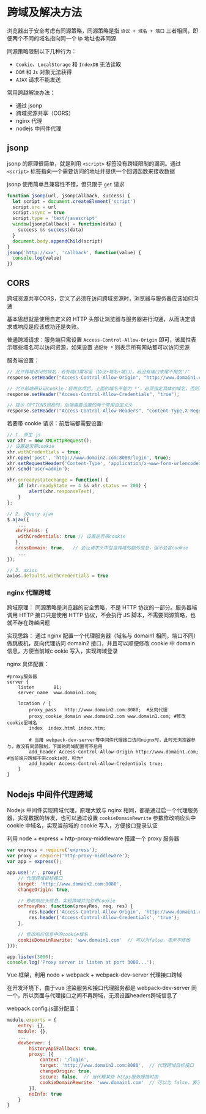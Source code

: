 # 跨域及解决方法

浏览器出于安全考虑有同源策略，同源策略是指 `协议 + 域名 + 端口` 三者相同，即便两个不同的域名指向同一个 ip 地址也非同源

同源策略限制以下几种行为：

+ `Cookie`、`LocalStorage` 和 `IndexDB` 无法读取
+ `DOM` 和 `Js` 对象无法获得
+ `AJAX` 请求不能发送

常用跨越解决办法：

+ 通过 jsonp
+ 跨域资源共享（CORS）
+ nginx 代理
+ nodejs 中间件代理

## jsonp

jsonp 的原理很简单，就是利用 `<script>` 标签没有跨域限制的漏洞。通过 `<script>` 标签指向一个需要访问的地址并提供一个回调函数来接收数据

jsonp 使用简单且兼容性不错，但只限于 `get` 请求

```js
function jsonp(url, jsonpCallback, success) {
  let script = document.createElement('script')
  script.src = url
  script.async = true
  script.type = 'text/javascript'
  window[jsonpCallback] = function(data) {
    success && success(data)
  }
  document.body.appendChild(script)
}
jsonp('http://xxx', 'callback', function(value) {
  console.log(value)
})
```

## CORS

跨域资源共享CORS，定义了必须在访问跨域资源时，浏览器与服务器应该如何沟通

基本思想就是使用自定义的 HTTP 头部让浏览器与服务器进行沟通，从而决定请求或响应是应该成功还是失败。

普通跨域请求：服务端只需设置 `Access-Control-Allow-Origin` 即可，该属性表示哪些域名可以访问资源，如果设置 `通配符 *` 则表示所有网站都可以访问资源

服务端设置：

```java
// 允许跨域访问的域名：若有端口需写全（协议+域名+端口），若没有端口末尾不用加'/'
response.setHeader("Access-Control-Allow-Origin", "http://www.domain1.com");

// 允许前端带认证cookie：启用此项后，上面的域名不能为'*'，必须指定具体的域名，否则浏览器会提示
response.setHeader("Access-Control-Allow-Credentials", "true");

// 提示 OPTIONS预检时，后端需要设置的两个常用自定义头
response.setHeader("Access-Control-Allow-Headers", "Content-Type,X-Requested-With");
```

若要带 cookie 请求：前后端都需要设置:

```js
// 1. 原生 js
var xhr = new XMLHttpRequest();
// 设置是否带cookie
xhr.withCredentials = true;
xhr.open('post', 'http://www.domain2.com:8080/login', true);
xhr.setRequestHeader('Content-Type', 'application/x-www-form-urlencoded');
xhr.send('user=admin');

xhr.onreadystatechange = function() {
    if (xhr.readyState == 4 && xhr.status == 200) {
        alert(xhr.responseText);
    }
};

// 2. jQuery ajax
$.ajax({
    ...
   xhrFields: {
    withCredentials: true // 设置是否带cookie
   },
   crossDomain: true,   // 会让请求头中包含跨域的额外信息，但不会含cookie
    ...
});

// 3. axios
axios.defaults.withCredentials = true

```

### nginx 代理跨域

跨域原理： 同源策略是浏览器的安全策略，不是 HTTP 协议的一部分。服务器端调用 HTTP 接口只是使用 HTTP 协议，不会执行 JS 脚本，不需要同源策略，也就不存在跨越问题

实现思路： 通过 nginx 配置一个代理服务器（域名与 domain1 相同，端口不同）做跳板机，反向代理访问 domain2 接口，并且可以顺便修改 cookie 中 domain 信息，方便当前域c ookie 写入，实现跨域登录

nginx 具体配置：

```shell
#proxy服务器
server {
    listen       81;
    server_name  www.domain1.com;

    location / {
        proxy_pass   http://www.domain2.com:8080;  #反向代理
        proxy_cookie_domain www.domain2.com www.domain1.com; #修改cookie里域名
        index  index.html index.htm;

        # 当用 webpack-dev-server等中间件代理接口访问nignx时，此时无浏览器参与，故没有同源限制，下面的跨域配置可不启用
        add_header Access-Control-Allow-Origin http://www.domain1.com;  #当前端只跨域不带cookie时，可为*
        add_header Access-Control-Allow-Credentials true;
    }
}
```

## Nodejs 中间件代理跨域

Nodejs 中间件实现跨域代理，原理大致与 nginx 相同，都是通过启一个代理服务器，实现数据的转发，也可以通过设置 `cookieDomainRewrite` 参数修改响应头中 cookie 中域名，实现当前域的 cookie 写入，方便接口登录认证

利用 node + express + http-proxy-middleware 搭建一个 proxy 服务器

```js
var express = require('express');
var proxy = require('http-proxy-middleware');
var app = express();

app.use('/', proxy({
    // 代理跨域目标接口
    target: 'http://www.domain2.com:8080',
    changeOrigin: true,

    // 修改响应头信息，实现跨域并允许带cookie
    onProxyRes: function(proxyRes, req, res) {
        res.header('Access-Control-Allow-Origin', 'http://www.domain1.com');
        res.header('Access-Control-Allow-Credentials', 'true');
    },

    // 修改响应信息中的cookie域名
    cookieDomainRewrite: 'www.domain1.com'  // 可以为false，表示不修改
}));

app.listen(3000);
console.log('Proxy server is listen at port 3000...');
```

Vue 框架，利用 node + webpack + webpack-dev-server 代理接口跨域

在开发环境下，由于vue 渲染服务和接口代理服务都是 webpack-dev-server 同一个，所以页面与代理接口之间不再跨域，无须设置headers跨域信息了

webpack.config.js部分配置：

```js
module.exports = {
    entry: {},
    module: {},
    ...
    devServer: {
        historyApiFallback: true,
        proxy: [{
            context: '/login',
            target: 'http://www.domain2.com:8080',  // 代理跨域目标接口
            changeOrigin: true,
            secure: false,  // 当代理某些 https服务报错时用
            cookieDomainRewrite: 'www.domain1.com'  // 可以为 false，表示不修改
        }],
        noInfo: true
    }
}
```
